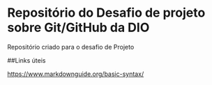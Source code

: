 # Repositório do Desafio de projeto sobre Git/GitHub da DIO
Repositório criado para o desafio de Projeto

##Links úteis

https://www.markdownguide.org/basic-syntax/
